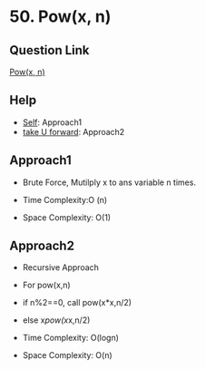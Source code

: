 
# 50. Pow(x, n)


## Question Link

[Pow(x, n)](https://leetcode.com/problems/powx-n/)

## Help

- [Self](#): Approach1
- [take U forward](https://www.youtube.com/watch?v=l0YC3876qxg): Approach2


## Approach1

- Brute Force, Mutilply x to ans variable n times.

- Time Complexity:O (n)

- Space Complexity: O(1)

## Approach2

- Recursive Approach

- For pow(x,n)

- if n%2==0, call pow(x*x,n/2)

- else x*pow(x*x,n/2)

- Time Complexity: O(logn)

- Space Complexity: O(n)




